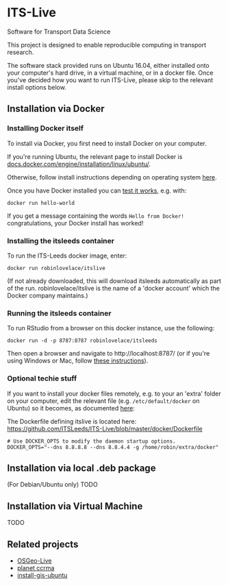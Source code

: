 # ITS-Live

Software for Transport Data Science

This project is designed to enable reproducible computing in transport research.

The software stack provided runs on Ubuntu 16.04, either installed onto your computer's hard drive, in a virtual machine, or in a docker file.
Once you've decided how you want to run ITS-Live, please skip to the relevant install options below.


## Installation via Docker

### Installing Docker itself

To install via Docker, you first need to install Docker on your computer.

If you're running Ubuntu, the relevant page to install Docker is
[docs.docker.com/engine/installation/linux/ubuntu/](https://docs.docker.com/engine/installation/linux/ubuntu/).

Otherwise, follow install instructions depending on operating system [here](https://www.docker.com/products/overview).

Once you have Docker installed you can [test it works](https://docs.docker.com/engine/getstarted/step_one/), e.g. with:

```
docker run hello-world
```

If you get a message containing the words `Hello from Docker!` congratulations, your Docker install has worked!

### Installing the itsleeds container

To run the ITS-Leeds docker image, enter:

```
docker run robinlovelace/itslive
```

(If not already downloaded, this will download itsleeds automatically as part of the run.  robinlovelace/itslive is the name of a 'docker account' which the Docker company maintains.)

### Running the itsleeds container

To run RStudio from a browser on this docker instance, use the following:

```
docker run -d -p 8787:8787 robinlovelace/itsleeds
```

Then open a browser and navigate to http://localhost:8787/ (or if you're using Windows or Mac, follow [these instructions](https://github.com/rocker-org/rocker/wiki/Using-the-RStudio-image)).


### Optional techie stuff

If you want to install your docker files remotely, e.g. to your an 'extra' folder on your computer,
edit the relevant file (e.g. `/etc/default/docker` on Ubuntu) so it becomes, as documented
[here](https://forums.docker.com/t/how-do-i-change-the-docker-image-installation-directory/1169):

The Dockerfile defining itslive is located here: https://github.com/ITSLeeds/ITS-Live/blob/master/docker/Dockerfile

```
# Use DOCKER_OPTS to modify the daemon startup options.
DOCKER_OPTS="--dns 8.8.8.8 --dns 8.8.4.4 -g /home/robin/extra/docker"
```
## Installation via local .deb package
(For Debian/Ubuntu only) TODO

## Installation via Virtual Machine
TODO


## Related projects

- [OSGeo-Live](https://github.com/robinlovelace/OSGeoLive)
- [planet ccrma](https://github.com/ccrma/music220a)
- [install-gis-ubuntu](https://github.com/Robinlovelace/install-gis-ubuntu)

